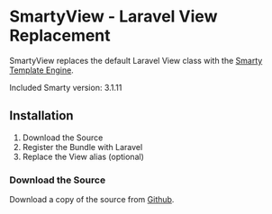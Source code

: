 # SmartyView - Laravel View Replacement #

SmartyView replaces the default Laravel View class with the 
[Smarty Template Engine](http://smarty.net/).

Included Smarty version: 3.1.11

## Installation ##

1. Download the Source
1. Register the Bundle with Laravel
1. Replace the View alias (optional)

### Download the Source ###

Download a copy of the source from [Github](https://github.com/skmedia/Laravel-SmartyView).
